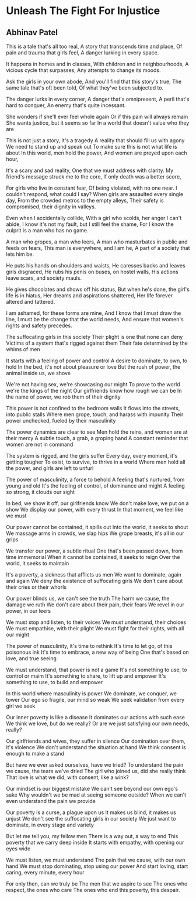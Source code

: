 # Unleash The Fight For Injustice

## Abhinav Patel

This is a tale that's all too real,
A story that transcends time and place,
Of pain and trauma that girls feel,
A danger lurking in every space.

It happens in homes and in classes,
With children and in neighbourhoods,
A vicious cycle that surpasses,
Any attempts to change its moods.

Ask the girls in your own abode,
And you'll find that this story's true,
The same tale that's oft been told,
Of what they've been subjected to.

The danger lurks in every corner,
A danger that's omnipresent,
A peril that's hard to conquer,
An enemy that's quite incessant.

She wonders if she'll ever feel whole again
Or if this pain will always remain
She wants justice, but it seems so far
In a world that doesn't value who they are

This is not just a story, it's a tragedy
A reality that should fill us with agony
We need to stand up and speak out
To make sure this is not what life is about
In this world, men hold the power,
And women are preyed upon each hour,

It's a scary and sad reality,
One that we must address with clarity.
My friend's message struck me to the core,
If only death was a better score,

For girls who live in constant fear,
Of being violated, with no one near.
I couldn't respond, what could I say?
When girls are assaulted every single day,
From the crowded metros to the empty alleys,
Their safety is compromised, their dignity in valleys.

Even when I accidentally collide,
With a girl who scolds, her anger I can't abide,
I know it's not my fault, but I still feel the shame,
For I know the culprit is a man who has no game.

A man who gropes, a man who leers,
A man who masturbates in public and feeds on fears,
This man is everywhere, and I am he,
A part of a society that lets him be.

He puts his hands on shoulders and waists,
He caresses backs and leaves girls disgraced,
He rubs his penis on buses, on hostel walls,
His actions leave scars, and society mauls.

He gives chocolates and shows off his status,
But when he's done, the girl's life is in hiatus,
Her dreams and aspirations shattered,
Her life forever altered and tattered.

I am ashamed, for these forms are mine,
And I know that I must draw the line,
I must be the change that the world needs,
And ensure that women's rights and safety precedes.

The suffocating girls in this society
Their plight is one that none can deny
Victims of a system that's rigged against them
Their fate determined by the whims of men

It starts with a feeling of power and control
A desire to dominate, to own, to hold
In the bed, it's not about pleasure or love
But the rush of power, the animal inside us, we shove

We're not having sex, we're showcasing our might
To prove to the world we're the kings of the night
Our girlfriends know how rough we can be
In the name of power, we rob them of their dignity

This power is not confined to the bedroom walls
It flows into the streets, into public stalls
Where men grope, touch, and harass with impunity
Their power unchecked, fueled by their masculinity

The power dynamics are clear to see
Men hold the reins, and women are at their mercy
A subtle touch, a grab, a groping hand
A constant reminder that women are not in command

The system is rigged, and the girls suffer
Every day, every moment, it's getting tougher
To exist, to survive, to thrive in a world
Where men hold all the power, and girls are left to unfurl

The power of masculinity, a force to behold
A feeling that's nurtured, from young and old
It's the feeling of control, of dominance and might
A feeling so strong, it clouds our sight

In bed, we show it off, our girlfriends know
We don't make love, we put on a show
We display our power, with every thrust
In that moment, we feel like we must

Our power cannot be contained, it spills out
Into the world, it seeks to shout
We massage arms in crowds, we slap hips
We grope breasts, it's all in our grips

We transfer our power, a subtle ritual
One that's been passed down, from time immemorial
When it cannot be contained, it seeks to reign
Over the world, it seeks to maintain

It's a poverty, a sickness that afflicts us men
We want to dominate, again and again
We deny the existence of suffocating girls
We don't care about their cries or their whorls

Our power blinds us, we can't see the truth
The harm we cause, the damage we ruth
We don't care about their pain, their fears
We revel in our power, in our leers

We must stop and listen, to their voices
We must understand, their choices
We must empathise, with their plight
We must fight for their rights, with all our might

The power of masculinity, it's time to rethink
It's time to let go, of this poisonous ink
It's time to embrace, a new way of being
One that's based on love, and true seeing

We must understand, that power is not a game
It's not something to use, to control or maim
It's something to share, to lift up and empower
It's something to use, to build and empower

In this world where masculinity is power
We dominate, we conquer, we tower
Our ego so fragile, our mind so weak
We seek validation from every girl we seek

Our inner poverty is like a disease
It dominates our actions with such ease
We think we love, but do we really?
Or are we just satisfying our own needs, really?

Our girlfriends and wives, they suffer in silence
Our domination over them, it's violence
We don't understand the situation at hand
We think consent is enough to make a stand

But have we ever asked ourselves, have we tried?
To understand the pain we cause, the tears we've dried
The girl who joined us, did she really think
That love is what we did, with consent, like a wink?

Our mindset is our biggest mistake
We can't see beyond our own ego's sake
Why wouldn't we be mad at seeing someone outside?
When we can't even understand the pain we provide

Our poverty is a curse, a plague upon us
It makes us blind, it makes us unjust
We don't see the suffocating girls in our society
We just want to dominate, in every stage and variety

But let me tell you, my fellow men
There is a way out, a way to end
This poverty that we carry deep inside
It starts with empathy, with opening our eyes wide

We must listen, we must understand
The pain that we cause, with our own hand
We must stop dominating, stop using our power
And start loving, start caring, every minute, every hour

For only then, can we truly be
The men that we aspire to see
The ones who respect, the ones who care
The ones who end this poverty, this despair.


